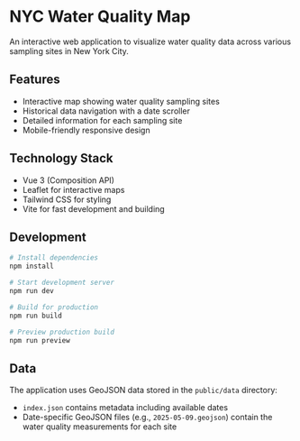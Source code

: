 # NYC Water Quality Map

An interactive web application to visualize water quality data across various sampling sites in New York City.

## Features

- Interactive map showing water quality sampling sites
- Historical data navigation with a date scroller
- Detailed information for each sampling site
- Mobile-friendly responsive design

## Technology Stack

- Vue 3 (Composition API)
- Leaflet for interactive maps
- Tailwind CSS for styling
- Vite for fast development and building

## Development

```bash
# Install dependencies
npm install

# Start development server
npm run dev

# Build for production
npm run build

# Preview production build
npm run preview
```

## Data

The application uses GeoJSON data stored in the `public/data` directory:
- `index.json` contains metadata including available dates
- Date-specific GeoJSON files (e.g., `2025-05-09.geojson`) contain the water quality measurements for each site